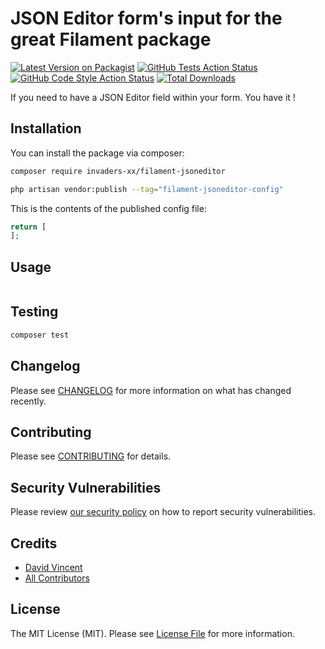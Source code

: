 
# JSON Editor form's input for the great Filament package

[![Latest Version on Packagist](https://img.shields.io/packagist/v/invaders-xx/filament-jsoneditor.svg?style=flat-square)](https://packagist.org/packages/invaders-xx/filament-jsoneditor)
[![GitHub Tests Action Status](https://img.shields.io/github/workflow/status/invaders-xx/filament-jsoneditor/run-tests?label=tests)](https://github.com/invaders-xx/filament-jsoneditor/actions?query=workflow%3Arun-tests+branch%3Amain)
[![GitHub Code Style Action Status](https://img.shields.io/github/workflow/status/invaders-xx/filament-jsoneditor/Check%20&%20fix%20styling?label=code%20style)](https://github.com/invaders-xx/filament-jsoneditor/actions?query=workflow%3A"Check+%26+fix+styling"+branch%3Amain)
[![Total Downloads](https://img.shields.io/packagist/dt/invaders-xx/filament-jsoneditor.svg?style=flat-square)](https://packagist.org/packages/invaders-xx/filament-jsoneditor)

If you need to have a JSON Editor field within your form. You have it !


## Installation

You can install the package via composer:

```bash
composer require invaders-xx/filament-jsoneditor
```

```bash
php artisan vendor:publish --tag="filament-jsoneditor-config"
```

This is the contents of the published config file:

```php
return [
];
```

## Usage

```php
```

## Testing

```bash
composer test
```

## Changelog

Please see [CHANGELOG](CHANGELOG.md) for more information on what has changed recently.

## Contributing

Please see [CONTRIBUTING](https://github.com/spatie/.github/blob/main/CONTRIBUTING.md) for details.

## Security Vulnerabilities

Please review [our security policy](../../security/policy) on how to report security vulnerabilities.

## Credits

- [David Vincent](https://github.com/invaders-xx)
- [All Contributors](../../contributors)

## License

The MIT License (MIT). Please see [License File](LICENSE.md) for more information.
